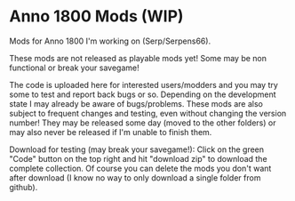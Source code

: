 # Anno 1800 Mods (WIP)
Mods for Anno 1800 I'm working on (Serp/Serpens66).

These mods are not released as playable mods yet! Some may be non functional or break your savegame!

The code is uploaded here for interested users/modders and you may try some to test and report back bugs or so.
Depending on the development state I may already be aware of bugs/problems.
These mods are also subject to frequent changes and testing, even without changing the version number!
They may be released some day (moved to the other folders) or may also never be released if I'm unable to finish them.

Download for testing (may break your savegame!):
Click on the green "Code" button on the top right and hit "download zip" to download the complete collection. Of course you can delete the mods you don't want after download (I know no way to only download a single folder from github).


